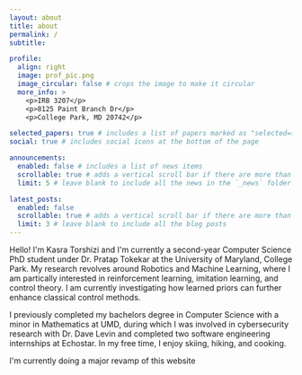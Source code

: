 ```yaml
---
layout: about
title: about
permalink: /
subtitle: 

profile:
  align: right
  image: prof_pic.png
  image_circular: false # crops the image to make it circular
  more_info: >
    <p>IRB 3207</p>
    <p>8125 Paint Branch Dr</p>
    <p>College Park, MD 20742</p>

selected_papers: true # includes a list of papers marked as "selected={true}"
social: true # includes social icons at the bottom of the page

announcements:
  enabled: false # includes a list of news items
  scrollable: true # adds a vertical scroll bar if there are more than 3 news items
  limit: 5 # leave blank to include all the news in the `_news` folder

latest_posts:
  enabled: false
  scrollable: true # adds a vertical scroll bar if there are more than 3 new posts items
  limit: 3 # leave blank to include all the blog posts
---
```


Hello! I'm Kasra Torshizi and I'm currently a second-year Computer Science PhD student under Dr. Pratap Tokekar at the University of Maryland, College Park. My research revolves around Robotics and Machine Learning, where I am partically interested in reinforcement learning, imitation learning, and control theory. I am currently investigating how learned priors can further enhance classical control methods. 

I previously completed my bachelors degree in Computer Science with a minor in Mathematics at UMD, during which I was involved in cybersecurity research with Dr. Dave Levin and completed two software engineering internships at Echostar. In my free time, I enjoy skiing, hiking, and cooking. 

I'm currently doing a major revamp of this website
